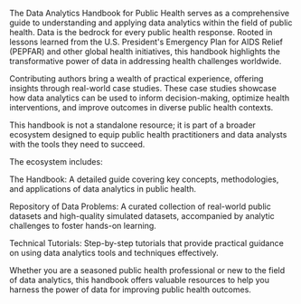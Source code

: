 The Data Analytics Handbook for Public Health serves as a comprehensive guide to understanding and applying data analytics within the field of public health. Data is the bedrock for every public health response. Rooted in lessons learned from the U.S. President's Emergency Plan for AIDS Relief (PEPFAR) and other global health initiatives, this handbook highlights the transformative power of data in addressing health challenges worldwide.

Contributing authors bring a wealth of practical experience, offering insights through real-world case studies. These case studies showcase how data analytics can be used to inform decision-making, optimize health interventions, and improve outcomes in diverse public health contexts.

This handbook is not a standalone resource; it is part of a broader ecosystem designed to equip public health practitioners and data analysts with the tools they need to succeed. 

The ecosystem includes:

The Handbook: A detailed guide covering key concepts, methodologies, and applications of data analytics in public health.

Repository of Data Problems: A curated collection of real-world public datasets and high-quality simulated datasets, accompanied by analytic challenges to foster hands-on learning.

Technical Tutorials: Step-by-step tutorials that provide practical guidance on using data analytics tools and techniques effectively.

Whether you are a seasoned public health professional or new to the field of data analytics, this handbook offers valuable resources to help you harness the power of data for improving public health outcomes.
